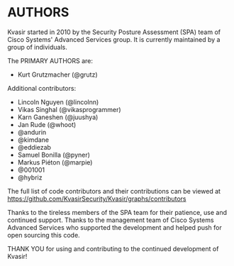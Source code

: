 AUTHORS
=======

Kvasir started in 2010 by the Security Posture Assessment (SPA) team of
Cisco Systems' Advanced Services group. It is currently maintained by a
group of individuals.

The PRIMARY AUTHORS are:

* Kurt Grutzmacher (@grutz)

Additional contributors:

* Lincoln Nguyen (@lincolnn)
* Vikas Singhal (@vikasprogrammer)
* Karn Ganeshen (@juushya)
* Jan Rude (@whoot)
* @andurin
* @kimdane
* @eddiezab
* Samuel Bonilla (@pyner)
* Markus Piéton (@marpie)
* @001001
* @hybriz

The full list of code contributors and their contributions can be viewed at
https://github.com/KvasirSecurity/Kvasir/graphs/contributors

Thanks to the tireless members of the SPA team for their patience, use and
continued support. Thanks to the management team of Cisco Systems Advanced
Services who supported the development and helped push for open sourcing
this code.

THANK YOU for using and contributing to the continued development of Kvasir!

